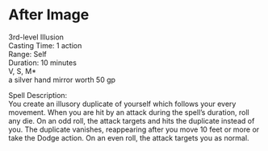 # After Image
3rd-level Illusion<br>
Casting Time: 1 action<br>
Range: Self<br>
Duration: 10 minutes<br>
V, S, M*<br>
a silver hand mirror worth 50 gp

Spell Description:<br>
You create an illusory duplicate of yourself which follows your every movement. When you are hit by an attack during the spell’s duration, roll any die. On an odd roll, the attack targets and hits the duplicate instead of you. The duplicate vanishes, reappearing after you move 10 feet or more or take the Dodge action. On an even roll, the attack targets you as normal.
